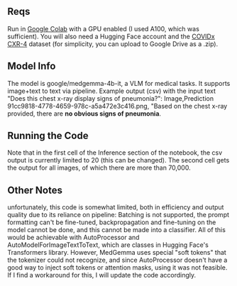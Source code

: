 ## Reqs
Run in [Google Colab](https://colab.research.google.com) with a GPU enabled (I used A100, which was sufficient). You will also need a Hugging Face account and the [COVIDx CXR-4](https://www.kaggle.com/datasets/andyczhao/covidx-cxr2) dataset (for simplicity, you can upload to Google Drive as a .zip). 

## Model Info
The model is google/medgemma-4b-it, a VLM for medical tasks. It supports image+text to text via pipeline. Example output (csv) with the input text "Does this chest x-ray display signs of pneumonia?":
Image,Prediction
91cc9818-4778-4659-978c-a5a472e3c416.png,	"Based on the chest x-ray provided, there are **no obvious signs of pneumonia**.

## Running the Code
Note that in the first cell of the Inference section of the notebook, the csv output is currently limited to 20 (this can be changed). The second cell gets the output for all images, of which there are more than 70,000.

## Other Notes
unfortunately, this code is somewhat limited, both in efficiency and output quality due to its reliance on pipeline: Batching is not supported, the prompt formatting can't be fine-tuned, backpropagation and fine-tuning on the model cannot be done, and this cannot be made into a classifier. All of this would be achievable with AutoProcessor and AutoModelForImageTextToText, which are classes in Hugging Face's Transformers library. However, MedGemma uses special "soft tokens" that the tokenizer could not recognize, and since AutoProcessor doesn't have a good way to inject soft tokens or attention masks, using it was not feasible. If I find a workaround for this, I will update the code accordingly.
